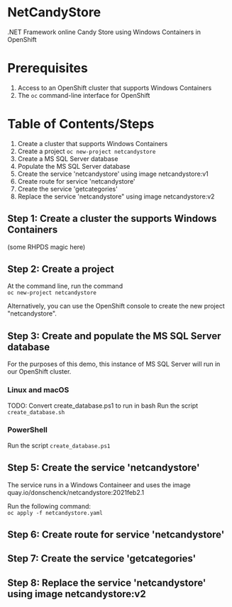 # NetCandyStore
.NET Framework online Candy Store using Windows Containers in OpenShift

# Prerequisites
1. Access to an OpenShift cluster that supports Windows Containers
1. The `oc` command-line interface for OpenShift

# Table of Contents/Steps
1. Create a cluster that supports Windows Containers
1. Create a project `oc new-project netcandystore`
1. Create a MS SQL Server database
1. Populate the MS SQL Server database
1. Create the service 'netcandystore' using image netcandystore:v1
1. Create route for service 'netcandystore'
1. Create the service 'getcategories'
1. Replace the service 'netcandystore" using image netcandystore:v2

## Step 1: Create a cluster the supports Windows Containers
(some RHPDS magic here)

## Step 2: Create a project
At the command line, run the command  
`oc new-project netcandystore`

Alternatively, you can use the OpenShift console to create the new project "netcandystore".

## Step 3: Create and populate the MS SQL Server database
For the purposes of this demo, this instance of MS SQL Server will run in our OpenShift cluster.

### Linux and macOS
TODO: Convert create_database.ps1 to run in bash
Run the script `create_database.sh`  

### PowerShell
Run the script `create_database.ps1`

## Step 5: Create the service 'netcandystore'
The service runs in a Windows Containeer and uses the image quay.io/donschenck/netcandystore:2021feb2.1

Run the following command:  
`oc apply -f netcandystore.yaml`

## Step 6: Create route for service 'netcandystore'
## Step 7: Create the service 'getcategories'
## Step 8: Replace the service 'netcandystore' using image netcandystore:v2
